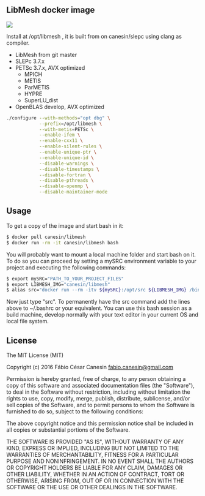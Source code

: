 ## LibMesh docker image

[![](https://imagelayers.io/badge/canesin/libmesh:latest.svg)](https://imagelayers.io/?images=canesin/libmesh:latest)

Install at /opt/libmesh , it is built from on canesin/slepc using clang as compiler.

- LibMesh from git master
- SLEPc 3.7.x
- PETSc 3.7.x, AVX optimized
    - MPICH
    - METIS
    - ParMETIS
    - HYPRE
    - SuperLU_dist
- OpenBLAS develop, AVX optimized

```bash
./configure --with-methods="opt dbg" \
            --prefix=/opt/libmesh \
            --with-metis=PETSc \
            --enable-ifem \
            --enable-cxx11 \
            --enable-silent-rules \
            --enable-unique-ptr \
            --enable-unique-id \
            --disable-warnings \
            --disable-timestamps \
            --disable-fortran \
            --disable-pthreads \
            --disable-openmp \
            --disable-maintainer-mode
```

## Usage

To get a copy of the image and start bash in it:
```bash
$ docker pull canesin/libmesh
$ docker run -rm -it canesin/libmesh bash
```

You will probably want to mount a local machine folder and start bash on it. To do so you can proceed by setting a mySRC environment variable to your project and executing the following commands:
```bash
$ export mySRC="PATH_TO_YOUR_PROJECT_FILES"
$ export LIBMESH_IMG="canesin/libmesh"
$ alias src="docker run --rm -itv ${mySRC}:/opt/src ${LIBMESH_IMG} /bin/sh -c 'cd /opt/src; exec bash'"
```
Now just type "src".
To permanently have the src command add the lines above to ~/.bashrc or your equivalent.
You can use this bash session as a build machine, develop normally with your text editor in your current OS and local file system.

## License

The MIT License (MIT)

Copyright (c) 2016 Fábio César Canesin <fabio.canesin@gmail.com>

Permission is hereby granted, free of charge, to any person obtaining a copy
of this software and associated documentation files (the "Software"), to deal
in the Software without restriction, including without limitation the rights
to use, copy, modify, merge, publish, distribute, sublicense, and/or sell
copies of the Software, and to permit persons to whom the Software is
furnished to do so, subject to the following conditions:

The above copyright notice and this permission notice shall be included in all
copies or substantial portions of the Software.

THE SOFTWARE IS PROVIDED "AS IS", WITHOUT WARRANTY OF ANY KIND, EXPRESS OR
IMPLIED, INCLUDING BUT NOT LIMITED TO THE WARRANTIES OF MERCHANTABILITY,
FITNESS FOR A PARTICULAR PURPOSE AND NONINFRINGEMENT. IN NO EVENT SHALL THE
AUTHORS OR COPYRIGHT HOLDERS BE LIABLE FOR ANY CLAIM, DAMAGES OR OTHER
LIABILITY, WHETHER IN AN ACTION OF CONTRACT, TORT OR OTHERWISE, ARISING FROM,
OUT OF OR IN CONNECTION WITH THE SOFTWARE OR THE USE OR OTHER DEALINGS IN THE
SOFTWARE.
